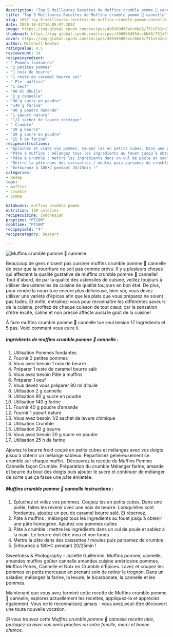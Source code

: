```yaml
---
description: "Top 9 Meilleures Recettes de Muffins crumble pomme 🍎 cannelle"
title: "Top 9 Meilleures Recettes de Muffins crumble pomme 🍎 cannelle"
slug: 1697-top-9-meilleures-recettes-de-muffins-crumble-pomme-cannelle
date: 2020-10-02T16:05:07.303Z
image: https://img-global.cpcdn.com/recipes/496969d954cc6b88/751x532cq70/muffins-crumble-pomme-🍎-cannelle-photo-principale-de-la-recette.jpg
thumbnail: https://img-global.cpcdn.com/recipes/496969d954cc6b88/751x532cq70/muffins-crumble-pomme-🍎-cannelle-photo-principale-de-la-recette.jpg
cover: https://img-global.cpcdn.com/recipes/496969d954cc6b88/751x532cq70/muffins-crumble-pomme-🍎-cannelle-photo-principale-de-la-recette.jpg
author: Mitchell Newton
ratingvalue: 4.5
reviewcount: 14
recipeingredient:
- " Pommes fondantes"
- "2 petites pommes"
- "1 noix de beurre"
- "1 reste de caramel beurre sal"
- " Pte  muffins"
- "1 oeuf"
- "80 ml dhuile"
- "2 g cannelle"
- "90 g sucre en poudre"
- "140 g farine"
- "40 g poudre damande"
- "1 yaourt nature"
- "1/2 sachet de levure chimique"
- " Crumble"
- "20 g beurre"
- "20 g sucre en poudre"
- "25 h de farine"
recipeinstructions:
- "Épluchez et videz vos pommes. Coupez les en petits cubes. Dans une poêle, faites les revenir avec une noix de beurre. Lorsqu’elles sont fondantes, ajoutez un peu de caramel beurre salé. Et réservez."
- "Pâte à muffins : mélangez tous les ingredients au fouet jusqu’à obtenir une pâte homogène. Ajoutez vos pommes cuites"
- "Pâte à crumble : mettre les ingrédients dans un cul de poule et sablez à la main. Le beurre doit être mou et non fondu"
- "Mettre la pâte dans des caissettes / moules puis parsemez de crumble."
- "Enfournez à 180•C pendant 20/25min !"
categories:
- Resep
tags:
- muffins
- crumble
- pomme

katakunci: muffins crumble pomme 
nutrition: 198 calories
recipecuisine: Indonesian
preptime: "PT18M"
cooktime: "PT59M"
recipeyield: "4"
recipecategory: Dessert

---
```



![Muffins crumble pomme 🍎 cannelle](https://img-global.cpcdn.com/recipes/496969d954cc6b88/751x532cq70/muffins-crumble-pomme-🍎-cannelle-photo-principale-de-la-recette.jpg)

Beaucoup de gens n'osent pas cuisiner muffins crumble pomme 🍎 cannelle de peur que la nourriture ne soit pas comme prévu. Il y a plusieurs choses qui affectent la qualité gustative de muffins crumble pomme 🍎 cannelle! Tout d'abord, de par la qualité des ustensiles de cuisine, veillez toujours à utiliser des ustensiles de cuisine de qualité toujours en bon état. De plus, pour rendre la nourriture encore plus délicieuse, bien sûr, vous devez utiliser une variété d'épices afin que les plats que vous préparez ne soient pas fades. Et enfin, entraînez-vous pour reconnaître les différentes saveurs de la cuisine, profitez de chaque cuisson de tout cœur, car la sensation d'être excité, calme et non pressé affecte aussi le goût de la cuisine!

<!--inarticleads1-->

À faire muffins crumble pomme 🍎 cannelle tue seul besion 17 Ingrédients et 5 pas. Voici comment vous cuire il.

##### Ingrédients de muffins crumble pomme 🍎 cannelle :

1. Utilisation  Pommes fondantes
1. Fournir 2 petites pommes
1. Vous avez besoin 1 noix de beurre
1. Préparer 1 reste de caramel beurre salé
1. Vous avez besoin  Pâte à muffins
1. Préparer 1 oeuf
1. Vous devez vous préparer 80 ml d’huile
1. Utilisation 2 g cannelle
1. Utilisation 90 g sucre en poudre
1. Utilisation 140 g farine
1. Fournir 40 g poudre d’amande
1. Fournir 1 yaourt nature
1. Vous avez besoin 1/2 sachet de levure chimique
1. Utilisation  Crumble
1. Utilisation 20 g beurre
1. Vous avez besoin 20 g sucre en poudre
1. Utilisation 25 h de farine


Ajoutez le beurre froid coupé en petits cubes et mélangez avec vos doigts jusqu&#39;à obtenir un mélange sableux. Répartissez généreusement ce crumble sur chaque muffin.. Découvrez la recette de Muffins Pomme Cannelle façon Crumble. Préparation du crumble Mélanger farine, amande et beurre du bout des doigts puis ajouter le sucre et continuer de mélanger de sorte que ça fasse une pâte émiettée. 

<!--inarticleads2-->

##### Muffins crumble pomme 🍎 cannelle instructions :

1. Épluchez et videz vos pommes. Coupez les en petits cubes. Dans une poêle, faites les revenir avec une noix de beurre. Lorsqu’elles sont fondantes, ajoutez un peu de caramel beurre salé. Et réservez.
1. Pâte à muffins : mélangez tous les ingredients au fouet jusqu’à obtenir une pâte homogène. Ajoutez vos pommes cuites
1. Pâte à crumble : mettre les ingrédients dans un cul de poule et sablez à la main. Le beurre doit être mou et non fondu
1. Mettre la pâte dans des caissettes / moules puis parsemez de crumble.
1. Enfournez à 180•C pendant 20/25min !


Sweetness &amp; Photography - Juliette Guillermin. Muffins pomme, cannelle, amandes muffins goûter cannelle amandes cuisine américaine pommes. Muffins Poires, Cannelle et Noix en Crumble d&#39;Épices. Lavez et coupez les pommes en petits morceaux en prenant soin de retirer le trognon. Dans un saladier, mélangez la farine, la levure, le bicarbonate, la cannelle et les pommes. 

<!--inarticleads1-->

<p>
Maintenant que vous avez terminé cette recette de Muffins crumble pomme 🍎 cannelle, explorez actuellement les recettes, appliquez-la et appréciez également. Vous ne le reconnaissez jamais - vous avez peut-être découvert une toute nouvelle vocation.
</p>

<p>
<i>Si vous trouvez cette Muffins crumble pomme 🍎 cannelle recette utile, partagez-la avec vos amis proches ou votre famille, merci et bonne chance.</i>
</p>
